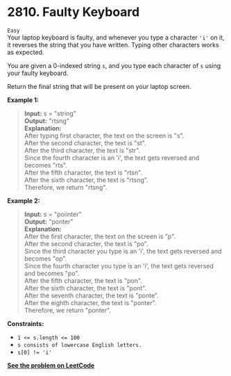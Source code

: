 # 2810. Faulty Keyboard

`Easy` <br />
Your laptop keyboard is faulty, and whenever you type a character `'i'` on it, it reverses the string that you have written. Typing other characters works as expected.

You are given a 0-indexed string `s`, and you type each character of `s` using your faulty keyboard.

Return the final string that will be present on your laptop screen.

 

**Example 1:**

> **Input:** s = "string" <br />
> **Output:** "rtsng" <br />
> **Explanation:**  <br />
> After typing first character, the text on the screen is "s". <br />
> After the second character, the text is "st".  <br />
> After the third character, the text is "str". <br />
> Since the fourth character is an 'i', the text gets reversed and becomes "rts". <br />
> After the fifth character, the text is "rtsn".  <br />
> After the sixth character, the text is "rtsng".  <br />
> Therefore, we return "rtsng".

**Example 2:**

> **Input:** s = "poiinter" <br />
> **Output:** "ponter" <br />
> **Explanation:**  <br />
> After the first character, the text on the screen is "p". <br />
> After the second character, the text is "po".  <br />
> Since the third character you type is an 'i', the text gets reversed and becomes "op".  <br />
> Since the fourth character you type is an 'i', the text gets reversed and becomes "po". <br />
> After the fifth character, the text is "pon". <br />
> After the sixth character, the text is "pont".  <br />
> After the seventh character, the text is "ponte".  <br />
> After the eighth character, the text is "ponter".  <br />
> Therefore, we return "ponter".

**Constraints:**

- `1 <= s.length <= 100`
- `s consists of lowercase English letters.`
- `s[0] != 'i'`

[**See the problem on LeetCode**](https://leetcode.com/problems/faulty-keyboard/)